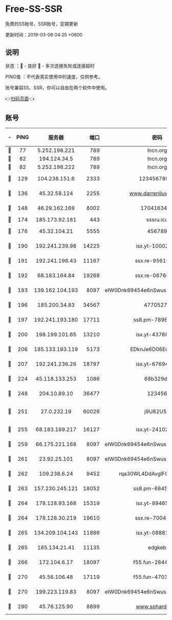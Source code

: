 # Free-SS-SSR

免费的SS账号、SSR账号，定期更新

更新时间：2019-03-06 04:25 +0800

## 说明

状态     ：🙂 - 良好 🙁 - 多次连接失败或连接超时

PING值   ：不代表真实使用中的速度，仅供参考。

账号兼容SS、SSR，你可以自由在两个软件中使用。

👉[扫码页面](https://liesauer.github.io/free-ss-ssr.github.io/)👈

## 账号

|-|PING|服务器|端口|密码|加密方式|区域|
|:----:|:----:|:-----:|-----:|:----:|:----:|:----:|
|🙂|77|5.252.198.221|789|lncn.org|rc4|JP|
|🙂|82|194.124.34.5|789|lncn.org|rc4|JP|
|🙂|82|5.252.198.222|789|lncn.org|rc4|JP|
|🙂|129|104.238.151.6|2333|12345678900|aes-256-cfb|JP|
|🙂|136|45.32.58.124|2255|www.darrenliuwei.com|aes-256-cfb|JP|
|🙂|148|46.29.162.169|8002|1704163453|aes-256-cfb|RU|
|🙂|174|185.173.92.181|443|sssru.icu|rc4-md5|RU|
|🙂|176|45.32.104.21|5555|456789|aes-256-cfb|SG|
|🙂|190|192.241.239.98|14225|isx.yt-10002331|aes-256-cfb|US|
|🙂|191|192.241.198.43|11167|ssx.re-95619566|aes-256-cfb|US|
|🙂|192|68.183.164.84|19268|ssx.re-08766670|aes-256-cfb|US|
|🙂|193|139.162.104.193|8097|eIW0Dnk69454e6nSwuspv9DmS201tQ0D|aes-256-cfb|JP|
|🙂|196|185.200.34.83|34567|47705279|aes-256-cfb|US|
|🙂|197|192.241.193.180|17711|ss8.pm-78965598|aes-256-cfb|US|
|🙂|200|198.199.101.65|13210|isx.yt-43768936|aes-256-cfb|US|
|🙂|206|185.133.193.119|5173|EDknJe6D06EoWDaw|aes-256-cfb|US|
|🙂|207|192.241.236.26|18797|isx.yt-67694274|aes-256-cfb|US|
|🙂|224|45.118.133.253|1086|68b329da|aes-256-cfb|SG|
|🙂|248|204.10.89.10|36477|123456|aes-256-cfb|US|
|🙂|251|27.0.232.19|60026|j9U82U53|xchacha20-ietf-poly1305|HK|
|🙂|255|68.183.189.217|16127|isx.yt-24102866|aes-256-cfb|SG|
|🙂|259|66.175.221.168|8097|eIW0Dnk69454e6nSwuspv9DmS201tQ0D|aes-256-cfb|US|
|🙂|261|23.92.25.101|8097|eIW0Dnk69454e6nSwuspv9DmS201tQ0D|aes-256-cfb|US|
|🙂|262|109.238.6.24|9452|rqa30WL4DdAvgIFG6Fs3znzTa|aes-256-cfb|FR|
|🙂|263|157.230.245.121|18052|ss8.pm-68457462|aes-256-cfb|SG|
|🙂|264|178.128.93.168|15319|isx.yt-89465296|aes-256-cfb|SG|
|🙂|264|178.128.30.219|19610|ssx.re-70045890|aes-256-cfb|SG|
|🙂|265|134.209.104.143|11886|isx.yt-08881056|aes-256-cfb|SG|
|🙂|265|185.134.21.41|11135|edgkeb|aes-256-cfb|GB|
|🙂|266|172.104.6.17|18097|f55.fun-28441819|aes-256-cfb|US|
|🙂|270|45.56.106.48|17119|f55.fun-47038034|aes-256-cfb|US|
|🙂|270|199.223.119.83|8097|eIW0Dnk69454e6nSwuspv9DmS201tQ0D|aes-256-cfb|US|
|🙂|290|45.76.125.90|8899|www.sphard.com|aes-256-cfb|JP|
